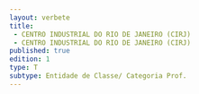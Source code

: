 ```yaml
---
layout: verbete
title:
 - CENTRO INDUSTRIAL DO RIO DE JANEIRO (CIRJ)
 - CENTRO INDUSTRIAL DO RIO DE JANEIRO (CIRJ)
published: true
edition: 1  
type: T
subtype: Entidade de Classe/ Categoria Prof.
---
```



